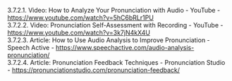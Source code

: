 3.7.2.1. Video: How to Analyze Your Pronunciation with Audio - YouTube - https://www.youtube.com/watch?v=5hC6bRLr1PU  
3.7.2.2. Video: Pronunciation Self-Assessment with Recording - YouTube - https://www.youtube.com/watch?v=3k7jN4kX4U  
3.7.2.3. Article: How to Use Audio Analysis to Improve Pronunciation - Speech Active - https://www.speechactive.com/audio-analysis-pronunciation/  
3.7.2.4. Article: Pronunciation Feedback Techniques - Pronunciation Studio - https://pronunciationstudio.com/pronunciation-feedback/  
